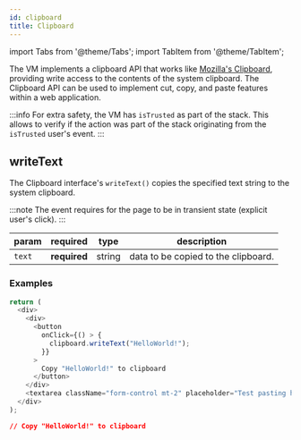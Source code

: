 ```yaml
---
id: clipboard
title: Clipboard
---
```


import Tabs from '@theme/Tabs';
import TabItem from '@theme/TabItem';

The VM implements a clipboard API that works like [Mozilla's Clipboard](https://developer.mozilla.org/en-US/docs/Web/API/Clipboard/writeText), providing write access to the contents of the system clipboard. The Clipboard API can be used to implement cut, copy, and paste features within a web application.

:::info
For extra safety, the VM has `isTrusted` as part of the stack. This allows to verify if the action was part of the stack originating from the `isTrusted` user's event.
:::

## writeText

The Clipboard interface's `writeText()` copies the specified text string to the system clipboard.

:::note
The event requires for the page to be in transient state (explicit user's click).
:::

 | param  | required     | type   | description                         |
 | ------ | ------------ | ------ | ----------------------------------- |
 | `text` | **required** | string | data to be copied to the clipboard. |

### Examples

<Tabs>
<TabItem value="request" label="Request" default>

```js
return (
  <div>
    <div>
      <button
        onClick={() > {
          clipboard.writeText("HelloWorld!");
        }}
      >
        Copy "HelloWorld!" to clipboard
      </button>
    </div>
    <textarea className="form-control mt-2" placeholder="Test pasting here" />
  </div>
);
```

</TabItem>
<TabItem value="response" label="Response">

```json
// Copy "HelloWorld!" to clipboard
```

</TabItem>
</Tabs>
